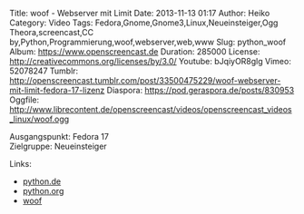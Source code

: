 Title: woof - Webserver mit Limit
Date: 2013-11-13 01:17
Author: Heiko
Category: Video
Tags: Fedora,Gnome,Gnome3,Linux,Neueinsteiger,Ogg Theora,screencast,CC by,Python,Programmierung,woof,webserver,web,www
Slug: python_woof
Album: https://www.openscreencast.de
Duration: 285000
License: http://creativecommons.org/licenses/by/3.0/
Youtube: bJqiyOR8glg
Vimeo: 52078247
Tumblr: http://openscreencast.tumblr.com/post/33500475229/woof-webserver-mit-limit-fedora-17-lizenz
Diaspora: https://pod.geraspora.de/posts/830953
Oggfile: http://www.librecontent.de/openscreencast/videos/openscreencast_videos_linux/woof.ogg

Ausgangspunkt: Fedora 17  
Zielgruppe: Neueinsteiger  

Links:

  * [python.de](http://www.python.de "Link zu Python.de")
  * [python.org](http://www.python.org "Link zu Python.org")
  * [woof](http://www.home.unix-ag.org/simon/woof.html "Link zu woof")

